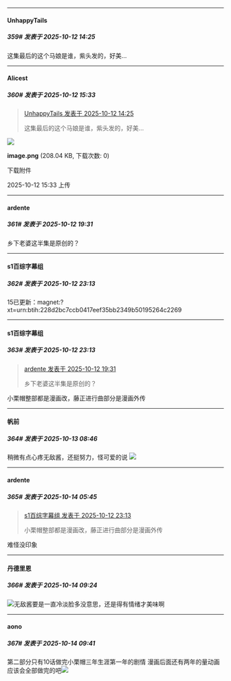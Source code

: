 ﻿
*****

####  UnhappyTails  
##### 359#       发表于 2025-10-12 14:25

这集最后的这个马娘是谁，紫头发的，好美…


*****

####  Alicest  
##### 360#       发表于 2025-10-12 15:33

<blockquote><a href="httphttps://stage1st.com/2b/forum.php?mod=redirect&amp;goto=findpost&amp;pid=68559141&amp;ptid=2196270" target="_blank">UnhappyTails 发表于 2025-10-12 14:25</a>

这集最后的这个马娘是谁，紫头发的，好美…</blockquote>

<img src="https://img.stage1st.com/forum/202510/12/153336h9i7hmz7s7h97jss.png" referrerpolicy="no-referrer">

<strong>image.png</strong> (208.04 KB, 下载次数: 0)

下载附件

2025-10-12 15:33 上传


*****

####  ardente  
##### 361#       发表于 2025-10-12 19:31

乡下老婆这半集是原创的？


*****

####  s1百综字幕组  
##### 362#       发表于 2025-10-12 23:13

15已更新：magnet:?xt=urn:btih:228d2bc7ccb0417eef35bb2349b50195264c2269

*****

####  s1百综字幕组  
##### 363#       发表于 2025-10-12 23:13

<blockquote><a href="httphttps://stage1st.com/2b/forum.php?mod=redirect&amp;goto=findpost&amp;pid=68560317&amp;ptid=2196270" target="_blank">ardente 发表于 2025-10-12 19:31</a>

乡下老婆这半集是原创的？</blockquote>
小栗帽整部都是漫画改，藤正进行曲部分是漫画外传


*****

####  帆前  
##### 364#       发表于 2025-10-13 08:46

稍微有点心疼无敌酱，还挺努力，怪可爱的说
<img src="https://p.sda1.dev/27/ca7db1e9cd7aefd52a591fb89d1dc28c/1000022657.jpg" referrerpolicy="no-referrer">


*****

####  ardente  
##### 365#       发表于 2025-10-14 05:45

<blockquote><a href="httphttps://stage1st.com/2b/forum.php?mod=redirect&amp;goto=findpost&amp;pid=68561048&amp;ptid=2196270" target="_blank">s1百综字幕组 发表于 2025-10-12 23:13</a>

小栗帽整部都是漫画改，藤正进行曲部分是漫画外传</blockquote>
难怪没印象


*****

####  丹德里恩  
##### 366#       发表于 2025-10-14 09:24

<img src="https://static.stage1st.com/image/smiley/face2017/047.png" referrerpolicy="no-referrer">无敌酱要是一直冷淡脸多没意思，还是得有情绪才美味啊


*****

####  aono  
##### 367#       发表于 2025-10-14 09:41

第二部分只有10话做完小栗帽三年生涯第一年的剧情 漫画后面还有两年的量动画应该会全部做完的吧<img src="https://static.stage1st.com/image/smiley/face2017/016.png" referrerpolicy="no-referrer">

